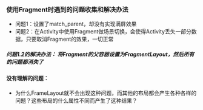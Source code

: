 ### 使用Fragment时遇到的问题收集和解决办法
* 问题1：设置了match_parent，却没有实现满屏效果
* 问题2：在Activity中使用Fragment做场景切换，会使得Activity丢失一部分数据，只要取消Fragment的效果，一切正常

##### 问题1.2的解决办法： 将Fragment的父容器设置为FragmentLayout，然后所有的问题都消失了

#### 没有理解的问题：
* 为什么FrameLayout就不会出现这种问题，而其他的布局都会产生各种各样的问题？这些布局的什么属性不同而产生了这种结果？
